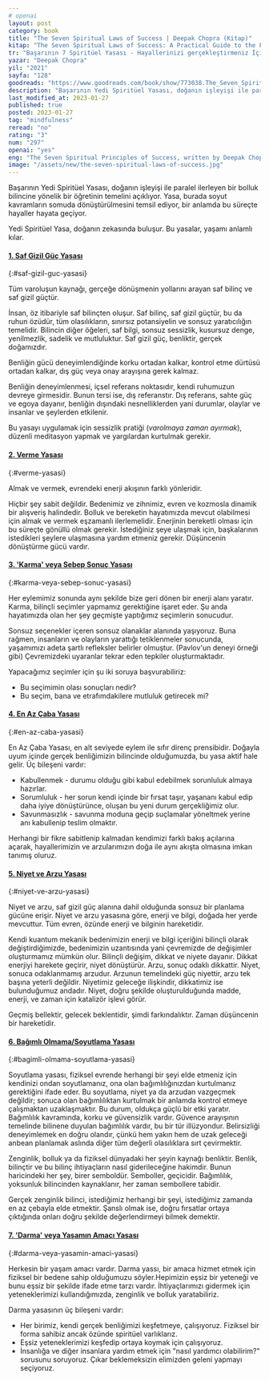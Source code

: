 ```yaml
---
# openai
layout: post
category: book
title: "The Seven Spiritual Laws of Success | Deepak Chopra (Kitap)"
kitap: "The Seven Spiritual Laws of Success: A Practical Guide to the Fulfillment of Your Dreams"
tr: "Başarının 7 Spiritüel Yasası - Hayallerinizi gerçekleştirmeniz İçin pratik bir rehber"
yazar: "Deepak Chopra"
yil: "2021"
sayfa: "128"
goodreads: "https://www.goodreads.com/book/show/773038.The_Seven_Spiritual_Laws_of_Success"
description: "Başarının Yedi Spiritüel Yasası, doğanın işleyişi ile paralel ilerleyen bir bolluk bilincine yönelik bir öğretinin temelini açıklıyor."
last_modified_at: 2023-01-27
published: true
posted: 2023-01-27
tag: "mindfulness"
reread: "no"
rating: "3"
num: "297"
openai: "yes"
eng: "The Seven Spiritual Principles of Success, written by Deepak Chopra, outlines seven rules for success in all facets of life. Each law seeks to teach individuals more about themselves and their relationship to the cosmos and is based on spiritual teachings from Eastern faiths. Chopra's laws emphasize the value of mindfulness, the law of attraction, the effectiveness of intention, and the notion of detachment. The book contains exercises and helpful advice to help readers implement these rules into their daily lives and lead lives that are more successful and satisfying. The Seven Spiritual Laws of Success offers a spiritually based and all-encompassing strategy for success and personal growth."
image: "/assets/new/the-seven-spiritual-laws-of-success.jpg"
---
```


Başarının Yedi Spiritüel Yasası, doğanın işleyişi ile paralel ilerleyen bir bolluk bilincine yönelik bir öğretinin temelini açıklıyor. Yasa, burada soyut kavramların somuda dönüştürülmesini temsil ediyor, bir anlamda bu süreçte hayaller hayata geçiyor.

Yedi Spiritüel Yasa, doğanın zekasında buluşur. Bu yasalar, yaşamı anlamlı kılar.

#### [1. Saf Gizil Güç Yasası](#saf-gizil-guc-yasasi)

{:#saf-gizil-guc-yasasi}

Tüm varoluşun kaynağı, gerçeğe dönüşmenin yollarını arayan saf bilinç ve saf gizil güçtür.

İnsan, öz itibariyle saf bilinçten oluşur. Saf bilinç, saf gizil güçtür, bu da ruhun özüdür, tüm olasılıkların, sınırsız potansiyelin ve sonsuz yaratıcılığın temelidir. Bilincin diğer öğeleri, saf bilgi, sonsuz sessizlik, kusursuz denge, yenilmezlik, sadelik ve mutluluktur. Saf gizil güç, benliktir, gerçek doğamızdır.

Benliğin gücü deneyimlendiğinde korku ortadan kalkar, kontrol etme dürtüsü ortadan kalkar, dış güç veya onay arayışına gerek kalmaz.

Benliğin deneyimlenmesi, içsel referans noktasıdır, kendi ruhumuzun devreye girmesidir. Bunun tersi ise, dış referanstır. Dış referans, sahte güç ve egoya dayanır, benliğin dışındaki nesnelliklerden yani durumlar, olaylar ve insanlar ve şeylerden etkilenir.

Bu yasayı uygulamak için sessizlik pratiği (_varolmaya zaman ayırmak_), düzenli meditasyon yapmak ve yargılardan kurtulmak gerekir.

#### [2. Verme Yasası](#verme-yasasi)

{:#verme-yasasi}

Almak ve vermek, evrendeki enerji akışının farklı yönleridir.

Hiçbir şey sabit değildir. Bedenimiz ve zihnimiz, evren ve kozmosla dinamik bir alışveriş halindedir. Bolluk ve bereketin hayatımızda mevcut olabilmesi için almak ve vermek eşzamanlı ilerlemelidir. Enerjinin bereketli olması için bu süreçte gönüllü olmak gerekir. İstediğiniz şeye ulaşmak için, başkalarının istedikleri şeylere ulaşmasına yardım etmeniz gerekir. Düşüncenin dönüştürme gücü vardır.

#### [3. 'Karma' veya Sebep Sonuç Yasası](#karma-veya-sebep-sonuc-yasasi)

{:#karma-veya-sebep-sonuc-yasasi}

Her eylemimiz sonunda aynı şekilde bize geri dönen bir enerji alanı yaratır. Karma, bilinçli seçimler yapmamız gerektiğine işaret eder. Şu anda hayatımızda olan her şey geçmişte yaptığımız seçimlerin sonucudur.

Sonsuz seçenekler içeren sonsuz olanaklar alanında yaşıyoruz. Buna rağmen, insanların ve olayların yarattığı tetiklenmeler sonucunda, yaşamımızı adeta şartlı refleksler belirler olmuştur. (Pavlov'un deneyi örneği gibi) Çevremizdeki uyaranlar tekrar eden tepkiler oluşturmaktadır.

Yapacağımız seçimler için şu iki soruya başvurabiliriz:

- Bu seçimimin olası sonuçları nedir?
- Bu seçim, bana ve etrafımdakilere mutluluk getirecek mi?

#### [4. En Az Çaba Yasası](#en-az-caba-yasasi)

{:#en-az-caba-yasasi}

En Az Çaba Yasası, en alt seviyede eylem ile sıfır direnç prensibidir. Doğayla uyum içinde gerçek benliğimizin bilincinde olduğumuzda, bu yasa aktif hale gelir. Üç bileşeni vardır:

- Kabullenmek - durumu olduğu gibi kabul edebilmek sorunluluk almaya hazırlar.
- Sorumluluk - her sorun kendi içinde bir fırsat taşır, yaşananı kabul edip daha iyiye dönüştürünce, oluşan bu yeni durum gerçekliğimiz olur.
- Savunmasızlık - savunma moduna geçip suçlamalar yöneltmek yerine anı kabullenip teslim olmaktır.

Herhangi bir fikre sabitlenip kalmadan kendimizi farklı bakış açılarına açarak, hayallerimizin ve arzularımızın doğa ile aynı akışta olmasına imkan tanımış oluruz.

#### [5. Niyet ve Arzu Yasası](#niyet-ve-arzu-yasasi)

{:#niyet-ve-arzu-yasasi}

Niyet ve arzu, saf gizil güç alanına dahil olduğunda sonsuz bir planlama gücüne erişir. Niyet ve arzu yasasına göre, enerji ve bilgi, doğada her yerde mevcuttur. Tüm evren, özünde enerji ve bilginin hareketidir.

Kendi kuantum mekanik bedenimizin enerji ve bilgi içeriğini bilinçli olarak değiştirdiğimizde, bedenimizin uzantısında yani çevremizde de değişimler oluşturmamız mümkün olur. Bilinçli değişim, dikkat ve niyete dayanır. Dikkat enerjiyi harekete geçirir, niyet dönüştürür. Arzu, sonuç odaklı dikkattir. Niyet, sonuca odaklanmamış arzudur. Arzunun temelindeki güç niyettir, arzu tek başına yeterli değildir. Niyetimiz geleceğe ilişkindir, dikkatimiz ise bulunduğumuz andadır. Niyet, doğru şekilde oluşturulduğunda madde, enerji, ve zaman için katalizör işlevi görür.

Geçmiş bellektir, gelecek beklentidir, şimdi farkındalıktır. Zaman düşüncenin bir hareketidir.

#### [6. Bağımlı Olmama/Soyutlama Yasası](#bagimli-olmama-soyutlama-yasasi)

{:#bagimli-olmama-soyutlama-yasasi}

Soyutlama yasası, fiziksel evrende herhangi bir şeyi elde etmeniz için kendinizi ondan soyutlamanız, ona olan bağımlılığınızdan kurtulmanız gerektiğini ifade eder. Bu soyutlama, niyet ya da arzudan vazgeçmek değildir; sonuca olan bağımlılıktan kurtulmak bir anlamda kontrol etmeye çalışmaktan uzaklaşmaktır. Bu durum, oldukça güçlü bir etki yaratır. Bağımlılık kavramında, korku ve güvensizlik vardır. Güvence arayışının temelinde bilinene duyulan bağımlılık vardır, bu bir tür illüzyondur. Belirsizliği deneyimlemek en doğru olandır, çünkü hem yakın hem de uzak geleceği anbean planlamak aslında diğer tüm değerli olasılıklara sırt çevirmektir.

Zenginlik, bolluk ya da fiziksel dünyadaki her şeyin kaynağı benliktir. Benlik, bilinçtir ve bu bilinç ihtiyaçların nasıl giderileceğine hakimdir. Bunun haricindeki her şey, birer semboldür. Semboller, geçicidir. Bağımlılık, yoksunluk bilincinden kaynaklanır, her zaman sembollere tabidir.

Gerçek zenginlik bilinci, istediğimiz herhangi bir şeyi, istediğimiz zamanda en az çebayla elde etmektir. Şanslı olmak ise, doğru fırsatlar ortaya çıktığında onları doğru şekilde değerlendirmeyi bilmek demektir.

#### [7. 'Darma' veya Yaşamın Amacı Yasası](#darma-veya-yasamin-amaci-yasasi)

{:#darma-veya-yasamin-amaci-yasasi}

Herkesin bir yaşam amacı vardır. Darma yassı, bir amaca hizmet etmek için fiziksel bir bedene sahip olduğumuzu söyler.Hepimizin eşsiz bir yeteneği ve bunu eşsiz bir şekilde ifade etme tarzı vardır. İhtiyaçlarımızı gidermek için yeteneklerimizi kullandığımızda, zenginlik ve bolluk yaratabiliriz.

Darma yasasının üç bileşeni vardır:

- Her birimiz, kendi gerçek benliğimizi keşfetmeye, çalışıyoruz. Fiziksel bir forma sahibiz ancak özünde spiritüel varlıklarız.
- Eşsiz yeteneklerimizi keşfedip ortaya koymak için çalışıyoruz.
- İnsanlığa ve diğer insanlara yardım etmek için "nasıl yardımcı olabilirim?" sorusunu soruyoruz. Çıkar beklemeksizin elimizden geleni yapmayı seçiyoruz.

